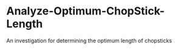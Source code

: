 # Analyze-Optimum-ChopStick-Length
An investigation for determining the optimum length of chopsticks
